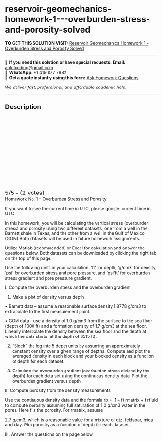 # reservoir-geomechanics-homework-1---overburden-stress-and-porosity-solved
**TO GET THIS SOLUTION VISIT:** [Reservoir Geomechanics Homework 1 – Overburden Stress and Porosity Solved](https://www.ankitcodinghub.com/product/reservoir-geomechanics-solved/)


---

📩 **If you need this solution or have special requests:** **Email:** ankitcoding@gmail.com  
📱 **WhatsApp:** +1 419 877 7882  
📄 **Get a quote instantly using this form:** [Ask Homework Questions](https://www.ankitcodinghub.com/services/ask-homework-questions/)

*We deliver fast, professional, and affordable academic help.*

---

<h2>Description</h2>



<div class="kk-star-ratings kksr-auto kksr-align-center kksr-valign-top" data-payload="{&quot;align&quot;:&quot;center&quot;,&quot;id&quot;:&quot;124019&quot;,&quot;slug&quot;:&quot;default&quot;,&quot;valign&quot;:&quot;top&quot;,&quot;ignore&quot;:&quot;&quot;,&quot;reference&quot;:&quot;auto&quot;,&quot;class&quot;:&quot;&quot;,&quot;count&quot;:&quot;2&quot;,&quot;legendonly&quot;:&quot;&quot;,&quot;readonly&quot;:&quot;&quot;,&quot;score&quot;:&quot;5&quot;,&quot;starsonly&quot;:&quot;&quot;,&quot;best&quot;:&quot;5&quot;,&quot;gap&quot;:&quot;4&quot;,&quot;greet&quot;:&quot;Rate this product&quot;,&quot;legend&quot;:&quot;5\/5 - (2 votes)&quot;,&quot;size&quot;:&quot;24&quot;,&quot;title&quot;:&quot;Reservoir Geomechanics Homework 1 – Overburden Stress and Porosity Solved&quot;,&quot;width&quot;:&quot;138&quot;,&quot;_legend&quot;:&quot;{score}\/{best} - ({count} {votes})&quot;,&quot;font_factor&quot;:&quot;1.25&quot;}">

<div class="kksr-stars">

<div class="kksr-stars-inactive">
            <div class="kksr-star" data-star="1" style="padding-right: 4px">


<div class="kksr-icon" style="width: 24px; height: 24px;"></div>
        </div>
            <div class="kksr-star" data-star="2" style="padding-right: 4px">


<div class="kksr-icon" style="width: 24px; height: 24px;"></div>
        </div>
            <div class="kksr-star" data-star="3" style="padding-right: 4px">


<div class="kksr-icon" style="width: 24px; height: 24px;"></div>
        </div>
            <div class="kksr-star" data-star="4" style="padding-right: 4px">


<div class="kksr-icon" style="width: 24px; height: 24px;"></div>
        </div>
            <div class="kksr-star" data-star="5" style="padding-right: 4px">


<div class="kksr-icon" style="width: 24px; height: 24px;"></div>
        </div>
    </div>

<div class="kksr-stars-active" style="width: 138px;">
            <div class="kksr-star" style="padding-right: 4px">


<div class="kksr-icon" style="width: 24px; height: 24px;"></div>
        </div>
            <div class="kksr-star" style="padding-right: 4px">


<div class="kksr-icon" style="width: 24px; height: 24px;"></div>
        </div>
            <div class="kksr-star" style="padding-right: 4px">


<div class="kksr-icon" style="width: 24px; height: 24px;"></div>
        </div>
            <div class="kksr-star" style="padding-right: 4px">


<div class="kksr-icon" style="width: 24px; height: 24px;"></div>
        </div>
            <div class="kksr-star" style="padding-right: 4px">


<div class="kksr-icon" style="width: 24px; height: 24px;"></div>
        </div>
    </div>
</div>


<div class="kksr-legend" style="font-size: 19.2px;">
            5/5 - (2 votes)    </div>
    </div>
Homework No. 1 – Overburden Stress and Porosity

If you want to see the current time in UTC, please google: current time in UTC

In this homework, you will be calculating the vertical stress (overburden stress) and porosity using two different datasets, one from a well in the Barnett shale in Texas, and the other from a well in the Gulf of Mexico (GOM).Both datasets will be used in future homework assignments.

Utilize Matlab (recommended) or Excel for calculation and answer the questions below. Both datasets can be downloaded by clicking the right tab on the top of this page.

Use the following units in your calculation: ‘ft’ for depth, ‘g/cm3’ for density, ‘psi’ for overburden stress and pore pressure, and ‘psi/ft’ for overburden stress gradient and pore pressure gradient.

I. Compute the overburden stress and the overburden gradient

1. Make a plot of density versus depth

• Barnett data – assume a reasonable surface density 1.8778 g/cm3 to extrapolate to the first measurement point.

• GOM data – use a density of 1.0 g/cm3 from the surface to the sea floor (depth of 1000 ft) and a formation density of 1.7 g/cm3 at the sea floor. Linearly interpolate the density between the sea floor and the depth at which the data starts (at the depth of 3515 ft).

2. “Block” the log into 5 depth units by assuming an approximately constant density over a given range of depths. Compute and plot the averaged density in each block and your blocked density as a function of depth for each dataset.

4. Calculate the overburden gradient (overburden stress divided by the depth) for each data set using the continuous density data. Plot the overburden gradient versus depth.

II. Compute porosity from the density measurements

Use the continuous density data and the formula rb = (1 – f) rmatrix + f rfluid to compute porosity assuming full saturation of 1.0 g/cm3 water in the pores. Here f is the porosity. For rmatrix, assume

2.7 g/cm3, which is a reasonable value for a mixture of qtz, feldspar, mica and clay. Plot porosity as a function of depth for each dataset.

III. Answer the questions on the page below
